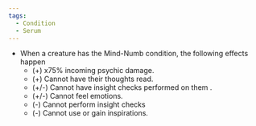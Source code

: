 ```yaml
---
tags:
  - Condition
  - Serum
---
```

- When a creature has the Mind-Numb condition, the following effects happen
	- (+) x75% incoming psychic damage.
	- (+) Cannot have their thoughts read.
	- (+/-) Cannot have insight checks performed on them .
	- (+/-) Cannot feel emotions.
	- (-) Cannot perform insight checks
	- (-) Cannot use or gain inspirations.